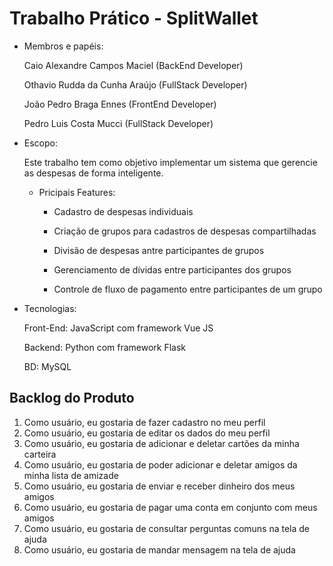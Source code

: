 # Trabalho Prático - SplitWallet

* Membros e papéis:

    Caio Alexandre Campos Maciel (BackEnd Developer)
  
    Othavio Rudda da Cunha Araújo (FullStack Developer)
  
    João Pedro Braga Ennes (FrontEnd Developer)

    Pedro Luis Costa Mucci (FullStack Developer)
  
*   Escopo:

    Este trabalho tem como objetivo implementar um sistema que gerencie as despesas de forma inteligente.

    *  Pricipais Features:
 
          - Cadastro de despesas individuais

          - Criação de grupos para cadastros de despesas compartilhadas

          - Divisão de despesas antre participantes de grupos

          - Gerenciamento de dívidas entre participantes dos grupos

          - Controle de fluxo de pagamento entre participantes de um grupo

* Tecnologias:

    Front-End: JavaScript com framework Vue JS

    Backend: Python com framework Flask

    BD: MySQL

## Backlog do Produto

1. Como usuário, eu gostaria de fazer cadastro no meu perfil
2. Como usuário, eu gostaria de editar os dados do meu perfil
3. Como usuário, eu gostaria de adicionar e deletar cartões da minha carteira
4. Como usuário, eu gostaria de poder adicionar e deletar amigos da minha lista de amizade
5. Como usuário, eu gostaria de enviar e receber dinheiro dos meus amigos
6. Como usuário, eu gostaria de pagar uma conta em conjunto com meus amigos
7. Como usuário, eu gostaria de consultar perguntas comuns na tela de ajuda
8. Como usuário, eu gostaria de mandar mensagem na tela de ajuda
